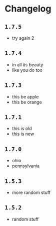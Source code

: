 # Changelog

## `1.7.5`

- try again 2

## `1.7.4`

- in all its beauty
- like you do too

## `1.7.3`

- this be apple
- this be orange

## `1.7.1`

- this is old
- this is new

## `1.7.0`

- ohio
- pennsylvania

## `1.5.3`

- more random stuff

## `1.5.2`

- random stuff

